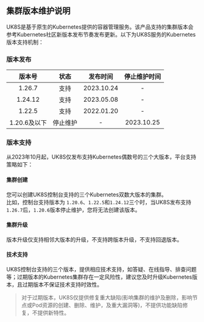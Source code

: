 ## 集群版本维护说明

UK8S是基于原生的Kubernetes提供的容器管理服务。该产品支持的集群版本会参考Kubernetes社区新版本发布节奏发布更新。以下为UK8S服务的Kubernetes版本支持机制：

### 版本发布

| 版本号       | 状态     | 发布时间   | 停止维护时间 |
| :----------: | :--------: | :----------: | :------------: |
| 1.26.7       | 支持   | 2023.10.24 | -            |
| 1.24.12      | 支持   | 2023.05.08 | -            |
| 1.22.5       | 支持   | 2022.01.20 | -            |
| 1.20.6及以下 | 停止维护 | -          | 2023.10.25   |

### 版本支持

从2023年10月起，UK8S仅发布支持Kubernetes偶数号的三个大版本，平台支持策略如下：

#### 集群创建

您可以创建UK8S控制台支持的三个Kubernetes双数大版本的集群。   
比如，控制台支持版本为 `1.20.6`、`1.22.5`和`1.24.12`三个时，当UK8S发布支持`1.26.7`后，`1.20.6`版本停止维护，您将无法创建该版本。

#### 集群升级

版本升级仅支持相邻大版本的升级，不支持跨版本升级，不支持回退版本。

#### 技术支持

UK8S控制台支持的三个版本，提供相应技术支持，如答疑、在线指导、排查问题等；过期版本的Kubernetes集群存在一定风险性，建议您及时升级Kubernetes版本，且过期版本不保证技术支持时效性。   

> 对于过期版本，UK8S仅提供修复重大缺陷(影响集群的维护及删除，影响节点或Pod资源的创建、删除、维护，及重大漏洞等)，不提供功能缺陷修复，不提供新特性。
